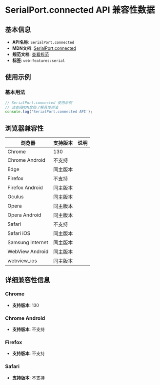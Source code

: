 # SerialPort.connected API 兼容性数据

## 基本信息

- **API名称**: `SerialPort.connected`
- **MDN文档**: [SerialPort.connected](https://developer.mozilla.org/docs/Web/API/SerialPort/connected)
- **规范文档**: [查看规范](https://wicg.github.io/serial/#dom-serialport-connected)
- **标签**: `web-features:serial`

## 使用示例

### 基本用法

```javascript
// SerialPort.connected 使用示例
// 请查阅MDN文档了解具体用法
console.log('SerialPort.connected API');
```

## 浏览器兼容性

| 浏览器 | 支持版本 | 说明 |
|--------|----------|------|
| Chrome | 130 |  |
| Chrome Android | 不支持 |  |
| Edge | 同主版本 |  |
| Firefox | 不支持 |  |
| Firefox Android | 同主版本 |  |
| Oculus | 同主版本 |  |
| Opera | 同主版本 |  |
| Opera Android | 同主版本 |  |
| Safari | 不支持 |  |
| Safari iOS | 同主版本 |  |
| Samsung Internet | 同主版本 |  |
| WebView Android | 同主版本 |  |
| webview_ios | 同主版本 |  |

## 详细兼容性信息

### Chrome

- **支持版本**: 130

### Chrome Android

- **支持版本**: 不支持

### Firefox

- **支持版本**: 不支持

### Safari

- **支持版本**: 不支持

